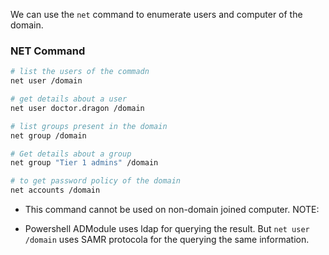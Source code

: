 We can use the `net` command to enumerate users and computer of the domain. 
### NET Command
```bash
# list the users of the commadn 
net user /domain

# get details about a user
net user doctor.dragon /domain

# list groups present in the domain
net group /domain

# Get details about a group
net group "Tier 1 admins" /domain

# to get password policy of the domain
net accounts /domain
```

* This command cannot be used on non-domain joined computer. 
NOTE:
- Powershell ADModule uses ldap for querying the result. But `net user /domain` uses SAMR protocola for the querying the same information.